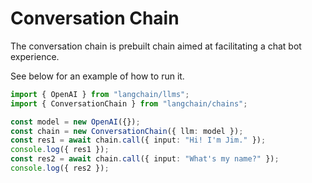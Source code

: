 # Conversation Chain

The conversation chain is prebuilt chain aimed at facilitating a chat bot experience.

See below for an example of how to run it.

```typescript
import { OpenAI } from "langchain/llms";
import { ConversationChain } from "langchain/chains";

const model = new OpenAI({});
const chain = new ConversationChain({ llm: model });
const res1 = await chain.call({ input: "Hi! I'm Jim." });
console.log({ res1 });
const res2 = await chain.call({ input: "What's my name?" });
console.log({ res2 });
```
